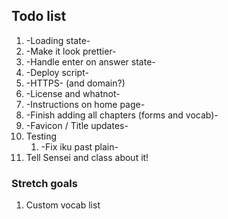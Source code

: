 ## Todo list

1. -Loading state-
2. -Make it look prettier-
3. -Handle enter on answer state-
4. -Deploy script-
5. -HTTPS- (and domain?)
6. -License and whatnot-
7. -Instructions on home page-
8. -Finish adding all chapters (forms and vocab)-
9. -Favicon / Title updates-
10. Testing
    1. -Fix iku past plain-
11. Tell Sensei and class about it!


### Stretch goals
1. Custom vocab list